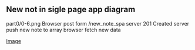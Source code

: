 ## New not in sigle page app diagram

part0/0-6.png
Browser post form
/new_note_spa
server 201 Created
server push new note to array
browser fetch new data

[Image](https://github.com/Rachamv/fullStack-Exercise/blob/main/part0/0-6.png)